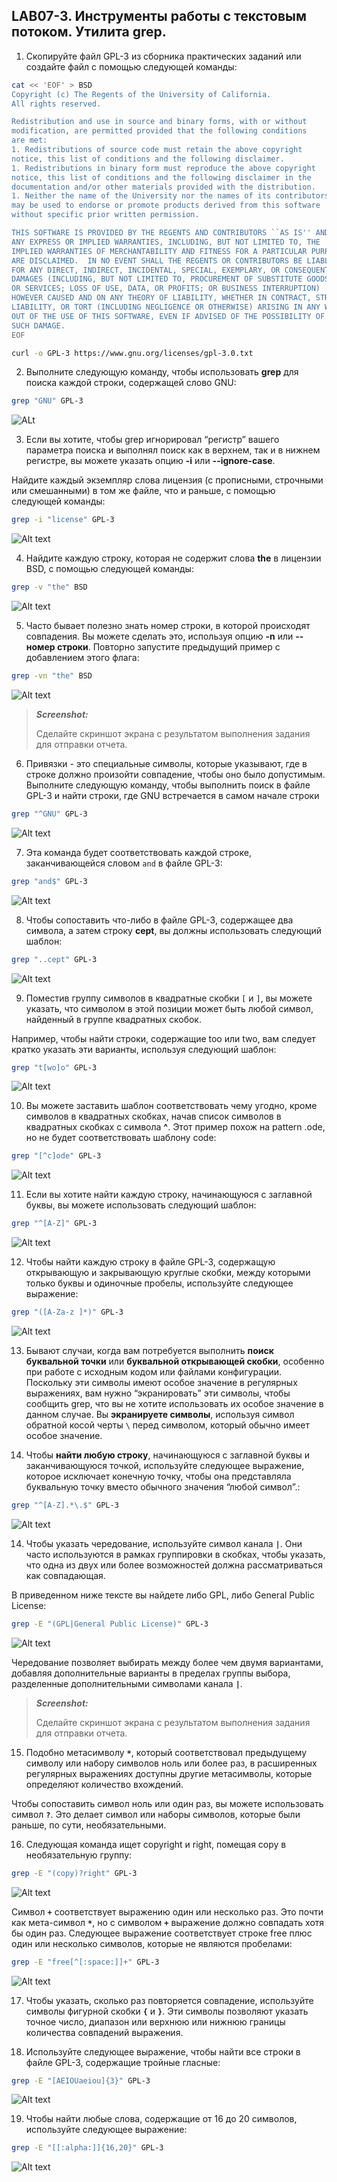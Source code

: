 ## LAB07-3. Инструменты работы с текстовым потоком. Утилита grep.

1. Скопируйте файл GPL-3 из сборника практических заданий или создайте файл с помощью следующей команды:

```bash
cat << 'EOF' > BSD
Copyright (c) The Regents of the University of California.
All rights reserved.

Redistribution and use in source and binary forms, with or without
modification, are permitted provided that the following conditions
are met:
1. Redistributions of source code must retain the above copyright
notice, this list of conditions and the following disclaimer.
1. Redistributions in binary form must reproduce the above copyright
notice, this list of conditions and the following disclaimer in the
documentation and/or other materials provided with the distribution.
1. Neither the name of the University nor the names of its contributors
may be used to endorse or promote products derived from this software
without specific prior written permission.

THIS SOFTWARE IS PROVIDED BY THE REGENTS AND CONTRIBUTORS ``AS IS'' AND
ANY EXPRESS OR IMPLIED WARRANTIES, INCLUDING, BUT NOT LIMITED TO, THE
IMPLIED WARRANTIES OF MERCHANTABILITY AND FITNESS FOR A PARTICULAR PURPOSE
ARE DISCLAIMED.  IN NO EVENT SHALL THE REGENTS OR CONTRIBUTORS BE LIABLE
FOR ANY DIRECT, INDIRECT, INCIDENTAL, SPECIAL, EXEMPLARY, OR CONSEQUENTIAL
DAMAGES (INCLUDING, BUT NOT LIMITED TO, PROCUREMENT OF SUBSTITUTE GOODS
OR SERVICES; LOSS OF USE, DATA, OR PROFITS; OR BUSINESS INTERRUPTION)
HOWEVER CAUSED AND ON ANY THEORY OF LIABILITY, WHETHER IN CONTRACT, STRICT
LIABILITY, OR TORT (INCLUDING NEGLIGENCE OR OTHERWISE) ARISING IN ANY WAY
OUT OF THE USE OF THIS SOFTWARE, EVEN IF ADVISED OF THE POSSIBILITY OF
SUCH DAMAGE.
EOF
```

```bash
curl -o GPL-3 https://www.gnu.org/licenses/gpl-3.0.txt
```

2. Выполните следующую команду, чтобы использовать **grep** для поиска каждой строки, содержащей слово GNU:

```bash
grep "GNU" GPL-3
```

![ALt](img/l07im01.png)

3. Если вы хотите, чтобы grep игнорировал “регистр” вашего параметра поиска и выполнял поиск как в верхнем, так и в нижнем регистре, вы можете указать опцию **-i** или **--ignore-case**.

Найдите каждый экземпляр слова лицензия (с прописными, строчными или смешанными) в том же файле, что и раньше, с помощью следующей команды:

```bash
grep -i "license" GPL-3
```

![Alt text](img/l07im02.png)

4. Найдите каждую строку, которая не содержит слова **the** в лицензии BSD, с помощью следующей команды:

```bash
grep -v "the" BSD
```

![Alt text](img/l07im03.png)

5. Часто бывает полезно знать номер строки, в которой происходят совпадения. Вы можете сделать это, используя опцию **-n** или **--номер строки**. Повторно запустите предыдущий пример с добавлением этого флага:

```bash
grep -vn "the" BSD
```

![Alt text](img/l07im04.png)

>***Screenshot:***
>
>Cделайте скриншот экрана c результатом выполнения задания для отправки отчета.

6. Привязки - это специальные символы, которые указывают, где в строке должно произойти совпадение, чтобы оно было допустимым. Выполните следующую команду, чтобы выполнить поиск в файле GPL-3 и найти строки, где GNU встречается в самом начале строки

```bash
grep "^GNU" GPL-3
```

![Alt text](img/l07im05.png)

7. Эта команда будет соответствовать каждой строке, заканчивающейся словом `and` в файле GPL-3:

```bash
grep "and$" GPL-3
```

![Alt text](img/l07im06.png)


8. Чтобы сопоставить что-либо в файле GPL-3, содержащее два символа, а затем строку **cept**, вы должны использовать следующий шаблон:

```bash
grep "..cept" GPL-3
```

![Alt text](img/l07im07.png)


9. Поместив группу символов в квадратные скобки `[` и `]`, вы можете указать, что символом в этой позиции может быть любой символ, найденный в группе квадратных скобок.

Например, чтобы найти строки, содержащие too  или two, вам следует кратко указать эти варианты, используя следующий шаблон:

```bash
grep "t[wo]o" GPL-3
```

![Alt text](img/l07im08.png)

10. Вы можете заставить шаблон соответствовать чему угодно, кроме символов в квадратных скобках, начав список символов в квадратных скобках с символа **^**. Этот пример похож на pattern .ode, но не будет соответствовать шаблону code:

```bash
grep "[^c]ode" GPL-3
```

![Alt text](img/l07im09.png)

11. Если вы хотите найти каждую строку, начинающуюся с заглавной буквы, вы можете использовать следующий шаблон:

```bash
grep "^[A-Z]" GPL-3
```

![Alt text](img/l07im10.png)


12. Чтобы найти каждую строку в файле GPL-3, содержащую открывающую и закрывающую круглые скобки, между которыми только буквы и одиночные пробелы, используйте следующее выражение:

```bash
grep "([A-Za-z ]*)" GPL-3
```

![Alt text](img/l07im11.png)


13. Бывают случаи, когда вам потребуется выполнить **поиск буквальной точки** или **буквальной открывающей скобки**, особенно при работе с исходным кодом или файлами конфигурации. Поскольку эти символы имеют особое значение в регулярных выражениях, вам нужно “экранировать” эти символы, чтобы сообщить grep, что вы не хотите использовать их особое значение в данном случае.
Вы **экранируете символы**, используя символ обратной косой черты `\` перед символом, который обычно имеет особое значение.

13. Чтобы **найти любую строку**, начинающуюся с заглавной буквы и заканчивающуюся точкой, используйте следующее выражение, которое исключает конечную точку, чтобы она представляла буквальную точку вместо обычного значения “любой символ”.:

```bash
grep "^[A-Z].*\.$" GPL-3
```

![Alt text](img/l07im12.png)

14. Чтобы указать чередование, используйте символ канала **`|`**. Они часто используются в рамках группировки в скобках, чтобы указать, что одна из двух или более возможностей должна рассматриваться как совпадающая.

В приведенном ниже тексте вы найдете либо GPL, либо General Public License:
```bash
grep -E "(GPL|General Public License)" GPL-3
```
![Alt text](img/l07im13.png)

Чередование позволяет выбирать между более чем двумя вариантами, добавляя дополнительные варианты в пределах группы выбора, разделенные дополнительными символами канала **`|`**.

>***Screenshot:***
>
>Cделайте скриншот экрана c результатом выполнения задания для отправки отчета.

15. Подобно метасимволу **`*`**, который соответствовал предыдущему символу или набору символов ноль или более раз, в расширенных регулярных выражениях доступны другие метасимволы, которые определяют количество вхождений.

Чтобы сопоставить символ ноль или один раз, вы можете использовать символ **`?`**. Это делает символ или наборы символов, которые были раньше, по сути, необязательными.

16. Следующая  команда ищет copyright и right, помещая copy в необязательную группу:

```bash
grep -E "(copy)?right" GPL-3
```
![Alt text](img/l07im14.png)

Символ **`+`** соответствует выражению один или несколько раз. Это почти как мета-символ **`*`**, но с символом **`+`** выражение должно совпадать хотя бы один раз. Следующее выражение соответствует строке free плюс один или несколько символов, которые не являются пробелами:

```bash
grep -E "free[^[:space:]]+" GPL-3
```

![Alt text](img/l07im15.png)

17. Чтобы указать, сколько раз повторяется совпадение, используйте символы фигурной скобки **`{`** и **`}`**. Эти символы позволяют указать точное число, диапазон или верхнюю или нижнюю границы количества совпадений выражения.

18. Используйте следующее выражение, чтобы найти все строки в файле GPL-3, содержащие тройные гласные:

```bash
grep -E "[AEIOUaeiou]{3}" GPL-3
```

![Alt text](img/l07im16.png)

19. Чтобы найти любые слова, содержащие от 16 до 20 символов, используйте следующее выражение:

```bash
grep -E "[[:alpha:]]{16,20}" GPL-3
```

![Alt text](img/l07im17.png)
